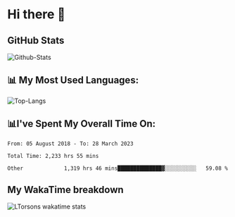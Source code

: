 # Hi there 👋

## GitHub Stats
![Github-Stats](https://github-readme-stats.vercel.app/api?username=ltorson&show_icons=true&theme=radical&count_private=true)

## 📊 My Most Used Languages:
![Top-Langs](https://github-readme-stats.vercel.app/api/top-langs/?username=LTorson&layout=compact&langs_count=10)

## 📊I've Spent My Overall Time On:
<!--START_SECTION:waka-->

```text
From: 05 August 2018 - To: 28 March 2023

Total Time: 2,233 hrs 55 mins

Other             1,319 hrs 46 mins██████████████▓░░░░░░░░░░   59.08 %
```

<!--END_SECTION:waka-->

## My WakaTime breakdown
![LTorsons wakatime stats](https://github-readme-stats.vercel.app/api/wakatime?username=leetorson&line_height=21)
